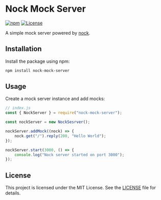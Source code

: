 # Nock Mock Server

[![npm](https://img.shields.io/npm/v/nock-mock-server.svg)](https://www.npmjs.com/package/nock-mock-server)
[![License](https://img.shields.io/github/license/italosa/nock-mock-server.svg)](https://github.com/italosa/nock-mock-server/blob/main/LICENSE.md)

A simple mock server powered by [nock](https://github.com/nock/nock).

## Installation

Install the package using npm:

```sh
npm install nock-mock-server
```

## Usage

Create a mock server instance and add mocks:

```js
// index.js
const { NockServer } = require("nock-mock-server");

const nockServer = new NockSesrver();

nockServer.addMock((nock) => {
    nock.get("/").reply(200, "Hello World");
});

nockServer.start(3000, () => {
    console.log("Nock server started on port 3000");
});
```

<!-- ## Examples

You can find more examples in the [examples](examples) directory.

## Contributing

Contributions are welcome! Please see the [contributing guidelines](CONTRIBUTING.md) for more information. -->

## License

This project is licensed under the MIT License. See the [LICENSE](https://github.com/italosa/nock-mock-server/blob/main/LICENSE.md) file for details.
